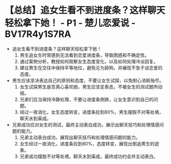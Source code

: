 # 【总结】追女生看不到进度条？这样聊天轻松拿下她！ - P1 - 楚儿恋爱说 - BV17R4y1S7RA

-   追女生看不到进度条？这样聊天轻松拿下她！
    1.  男生追女生时常感到无法看到恋爱进度条，导致困惑和不确定性。
    2.  通过案例分析，教授如何观察女生态度变化，以及如何处理冷淡回复。
    3.  建议男生在交往中保持平等地位，避免沦为舔狗，并展现不急于谈恋爱的态度。
-   男生应该坚决表达自己的原则和态度，不要让女生试探，以免耐心消耗殆尽。
    1.  女生试探男生是否真心喜欢她，男生应坚定表态，不被女生的测试题所动摇。
    2.  兄弟们应当保持冷静处理，不要让进度条倒跌，让女生意识到自己的问题。
    3.  经过一夜消化，女生态度转变，进度条拉到80%，男生摆脱不对等处境，聊天水到渠成。
-   兄弟成功应对女生的测试，最终主动表白成功，展示出聊天技巧和处理情感问题的能力。
    1.  兄弟主动表白成功，展现出聊天技巧和处理情感问题的能力。
    2.  女生经过一夜消化，进度条拉到80%，态度转变，展现出倒追男生的迹象。
    3.  兄弟成功摆脱不对等处境，聊天水到渠成，最终成功约会并主动表白。